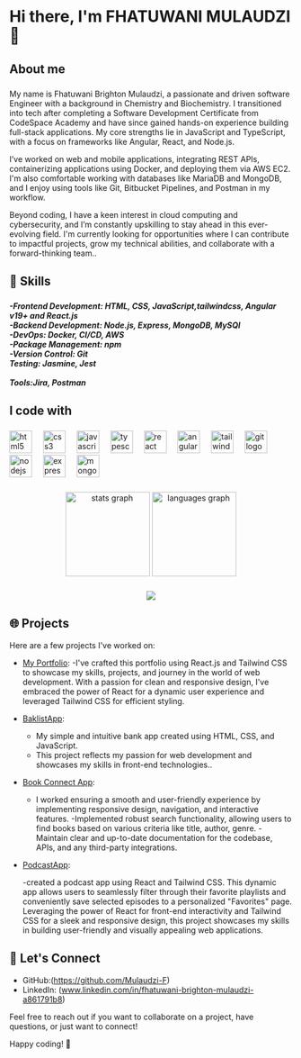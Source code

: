 <h1 align="left">Hi there, I'm FHATUWANI MULAUDZI 👋</h1>

###

<h2 align="left">About me</h2>

###

<p align="left">My name is Fhatuwani Brighton Mulaudzi, a passionate and driven software Engineer with a background in Chemistry and Biochemistry. I transitioned into tech after completing a Software Development Certificate from CodeSpace Academy and have since gained hands-on experience building full-stack applications. My core strengths lie in JavaScript and TypeScript, with a focus on frameworks like Angular, React, and Node.js.

I’ve worked on web and mobile applications, integrating REST APIs, containerizing applications using Docker, and deploying them via AWS EC2. I'm also comfortable working with databases like MariaDB and MongoDB, and I enjoy using tools like Git, Bitbucket Pipelines, and Postman in my workflow.

Beyond coding, I have a keen interest in cloud computing and cybersecurity, and I’m constantly upskilling to stay ahead in this ever-evolving field. I'm currently looking for opportunities where I can contribute to impactful projects, grow my technical abilities, and collaborate with a forward-thinking team..</p>

###

<h2 align="left">🚀 Skills</h2>

###

<h5 align="left">-Frontend Development: HTML, CSS, JavaScript,tailwindcss, Angular v19+ and React.js<br>-Backend Development: Node.js, Express, MongoDB, MySQl<br>-DevOps: Docker, CI/CD, AWS<br>-Package Management: npm<br>-Version Control: Git<br>Testing: Jasmine, Jest</br><br>Tools:Jira, Postman</br></h5>

###

<h2 align="left">I code with</h2>

###

<div align="left">
  <img src="https://cdn.jsdelivr.net/gh/devicons/devicon/icons/html5/html5-original.svg" height="40" alt="html5 logo"  />
  <img width="12" />
  <img src="https://cdn.jsdelivr.net/gh/devicons/devicon/icons/css3/css3-original.svg" height="40" alt="css3 logo"  />
  <img width="12" />
  <img src="https://cdn.jsdelivr.net/gh/devicons/devicon/icons/javascript/javascript-original.svg" height="40" alt="javascript logo"  />
  <img width="12" />
  
  <img src="https://cdn.jsdelivr.net/gh/devicons/devicon/icons/typescript/typescript-original.svg" height="40" alt="typescript logo"  />
  <img width="12" />
  <img src="https://cdn.jsdelivr.net/gh/devicons/devicon/icons/react/react-original.svg" height="40" alt="react logo"  />
  <img width="12" />
  <img src="https://cdn.jsdelivr.net/gh/devicons/devicon/icons/angular/angular-original.svg" height="40" alt="angular logo"  />
  <img width="12" />
  <img src="https://cdn.jsdelivr.net/gh/devicons/devicon/icons/tailwindcss/tailwindcss-original-wordmark.svg" height="40" alt="tailwindcss logo"  />
  <img width="12" />
  <img src="https://cdn.jsdelivr.net/gh/devicons/devicon/icons/git/git-original.svg" height="40" alt="git logo"  />
  <img width="12" />
  <img src="https://cdn.jsdelivr.net/gh/devicons/devicon/icons/nodejs/nodejs-original.svg" height="40" alt="nodejs logo"  />
  <img width="12" />
  <img src="https://cdn.jsdelivr.net/gh/devicons/devicon/icons/express/express-original.svg" height="40" alt="express logo"  />
  <img width="12" />
  <img src="https://cdn.jsdelivr.net/gh/devicons/devicon/icons/mongodb/mongodb-original.svg" height="40" alt="mongodb logo"  />
</div>

###

<div align="center">
  <img src="https://github-readme-stats.vercel.app/api?username=Mulaudzi-F&hide_title=false&hide_rank=false&show_icons=true&include_all_commits=true&count_private=true&disable_animations=false&theme=dracula&locale=en&hide_border=false&order=1" height="150" alt="stats graph"  />
  <img src="https://github-readme-stats.vercel.app/api/top-langs?username=Mulaudzi-F&locale=en&hide_title=false&layout=compact&card_width=320&langs_count=5&theme=dracula&hide_border=false&order=2" height="150" alt="languages graph"  />
</div>

###

<div align="center">
  <img src="https://profile-counter.glitch.me/Mulaudzi-F/count.svg?"  />
</div>

###

## 🌐 Projects

Here are a few projects I've worked on:



- [My Portfolio](https://fhatuwani-mulaudzi-website.netlify.app):
     -I've crafted this portfolio using React.js and Tailwind CSS to showcase my skills, projects, and journey in the world of web 
      development.
      With a passion for clean and responsive design, I've embraced the power of React for a dynamic user experience and leveraged 
     Tailwind 
      CSS for efficient styling.
  
- [BaklistApp](https://fb-banklistapp.netlify.app):
   - My simple and intuitive bank app created using HTML, CSS, and JavaScript.
   -  This project reflects my passion for web development and showcases my skills in front-end technologies..

- [Book Connect App](https://fhatuwanimulaudzibookconnectapp.netlify.app):

   - I worked ensuring a smooth and user-friendly experience by
  implementing responsive design, navigation, and interactive
  features.
  -Implemented robust search functionality, allowing users to find
  books based on various criteria like title, author, genre.
  -Maintain clear and up-to-date documentation for the codebase,
  APIs, and any third-party integrations.

- [PodcastApp](https://soft-cactus-1173d6.netlify.app):
  
     -created a podcast app using React and Tailwind CSS.
      This dynamic app allows users to seamlessly filter through their favorite playlists and conveniently save selected episodes to a 
      personalized "Favorites" page.
    Leveraging the power of React for front-end interactivity and Tailwind CSS for a sleek and responsive design, this project showcases 
    my skills in building user-friendly and visually appealing web applications. 
  
## 💬 Let's Connect

- GitHub:(https://github.com/Mulaudzi-F)
- LinkedIn: (www.linkedin.com/in/fhatuwani-brighton-mulaudzi-a861791b8)


Feel free to reach out if you want to collaborate on a project, have questions, or just want to connect!

Happy coding! 🚀
